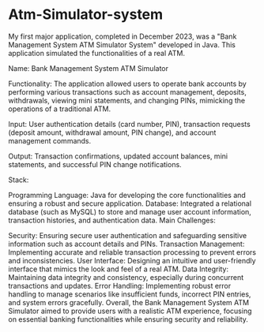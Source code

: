 # Atm-Simulator-system
My first major application, completed in December 2023, was a "Bank Management System ATM Simulator System" developed in Java. This application simulated the functionalities of a real ATM.

Name: Bank Management System ATM Simulator

Functionality: The application allowed users to operate bank accounts by performing various transactions such as account management, deposits, withdrawals, viewing mini statements, and changing PINs, mimicking the operations of a traditional ATM.

Input: User authentication details (card number, PIN), transaction requests (deposit amount, withdrawal amount, PIN change), and account management commands.

Output: Transaction confirmations, updated account balances, mini statements, and successful PIN change notifications.

Stack:

Programming Language: Java for developing the core functionalities and ensuring a robust and secure application.
Database: Integrated a relational database (such as MySQL) to store and manage user account information, transaction histories, and authentication data.
Main Challenges:

Security: Ensuring secure user authentication and safeguarding sensitive information such as account details and PINs.
Transaction Management: Implementing accurate and reliable transaction processing to prevent errors and inconsistencies.
User Interface: Designing an intuitive and user-friendly interface that mimics the look and feel of a real ATM.
Data Integrity: Maintaining data integrity and consistency, especially during concurrent transactions and updates.
Error Handling: Implementing robust error handling to manage scenarios like insufficient funds, incorrect PIN entries, and system errors gracefully.
Overall, the Bank Management System ATM Simulator aimed to provide users with a realistic ATM experience, focusing on essential banking functionalities while ensuring security and reliability.
